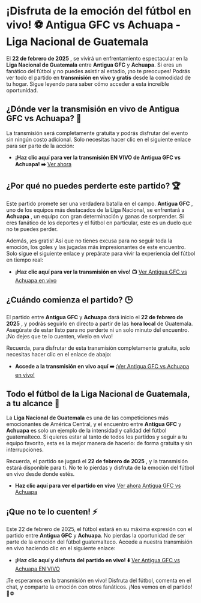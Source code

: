 # ¡Disfruta de la emoción del fútbol en vivo! ⚽ Antigua GFC vs Achuapa - Liga Nacional de Guatemala

El **22 de febrero de 2025** , se vivirá un enfrentamiento espectacular en la **Liga Nacional de Guatemala** entre **Antigua GFC** y **Achuapa**. Si eres un fanático del fútbol y no puedes asistir al estadio, ¡no te preocupes! Podrás ver todo el partido en **transmisión en vivo y gratis** desde la comodidad de tu hogar. Sigue leyendo para saber cómo acceder a esta increíble oportunidad.

## ¿Dónde ver la transmisión en vivo de Antigua GFC vs Achuapa? 📲

La transmisión será completamente gratuita y podrás disfrutar del evento sin ningún costo adicional. Solo necesitas hacer clic en el siguiente enlace para ser parte de la acción:

- **¡Haz clic aquí para ver la transmisión EN VIVO de Antigua GFC vs Achuapa! ➡️** [Ver ahora](https://tinyurl.com/livestreamfreeo?st=Antigua+GFC+vs+Achuapa&si=gh)

## ¿Por qué no puedes perderte este partido? 🏆

Este partido promete ser una verdadera batalla en el campo. **Antigua GFC** , uno de los equipos más destacados de la Liga Nacional, se enfrentará a **Achuapa** , un equipo con gran determinación y ganas de sorprender. Si eres fanático de los deportes y el fútbol en particular, este es un duelo que no te puedes perder.

Además, ¡es gratis! Así que no tienes excusa para no seguir toda la emoción, los goles y las jugadas más impresionantes de este encuentro. Solo sigue el siguiente enlace y prepárate para vivir la experiencia del fútbol en tiempo real:

- **¡Haz clic aquí para ver la transmisión en vivo! 📺** [Ver Antigua GFC vs Achuapa en vivo](https://tinyurl.com/livestreamfreeo?st=Antigua+GFC+vs+Achuapa&si=gh)

## ¿Cuándo comienza el partido? 🕒

El partido entre **Antigua GFC** y **Achuapa** dará inicio el **22 de febrero de 2025** , y podrás seguirlo en directo a partir de las **hora local** de Guatemala. Asegúrate de estar listo para no perderte ni un solo minuto del encuentro. ¡No dejes que te lo cuenten, vívelo en vivo!

Recuerda, para disfrutar de esta transmisión completamente gratuita, solo necesitas hacer clic en el enlace de abajo:

- **Accede a la transmisión en vivo aquí ➡️** [¡Ver Antigua GFC vs Achuapa en vivo!](https://tinyurl.com/livestreamfreeo?st=Antigua+GFC+vs+Achuapa&si=gh)

## Todo el fútbol de la Liga Nacional de Guatemala, a tu alcance 🎥

La **Liga Nacional de Guatemala** es una de las competiciones más emocionantes de América Central, y el encuentro entre **Antigua GFC** y **Achuapa** es solo un ejemplo de la intensidad y calidad del fútbol guatemalteco. Si quieres estar al tanto de todos los partidos y seguir a tu equipo favorito, esta es la mejor manera de hacerlo: de forma gratuita y sin interrupciones.

Recuerda, el partido se jugará el **22 de febrero de 2025** , y la transmisión estará disponible para ti. No te lo pierdas y disfruta de la emoción del fútbol en vivo desde donde estés.

- **Haz clic aquí para ver el partido en vivo** [Ver ahora Antigua GFC vs Achuapa](https://tinyurl.com/livestreamfreeo?st=Antigua+GFC+vs+Achuapa&si=gh)

## ¡Que no te lo cuenten! ⚡

Este 22 de febrero de 2025, el fútbol estará en su máxima expresión con el partido entre **Antigua GFC** y **Achuapa**. No pierdas la oportunidad de ser parte de la emoción del fútbol guatemalteco. Accede a nuestra transmisión en vivo haciendo clic en el siguiente enlace:

- **¡Haz clic aquí y disfruta del partido en vivo! ⬇️** [Ver Antigua GFC vs Achuapa EN VIVO](https://tinyurl.com/livestreamfreeo?st=Antigua+GFC+vs+Achuapa&si=gh)

¡Te esperamos en la transmisión en vivo! Disfruta del fútbol, comenta en el chat, y comparte la emoción con otros fanáticos. ¡Nos vemos en el partido! 🎉⚽
